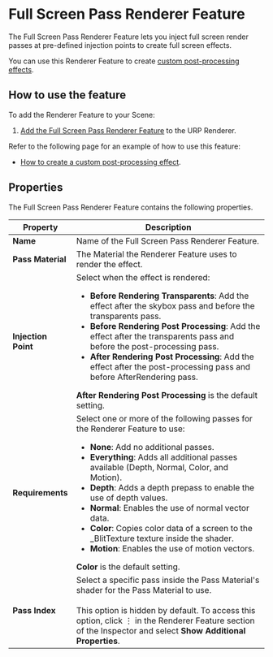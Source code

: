 # Full Screen Pass Renderer Feature

The Full Screen Pass Renderer Feature lets you inject full screen render passes at pre-defined injection points to create full screen effects.

You can use this Renderer Feature to create [custom post-processing effects](../post-processing/custom-post-processing.md).

## How to use the feature

To add the Renderer Feature to your Scene:

1. [Add the Full Screen Pass Renderer Feature](urp-renderer-feature-how-to-add.md) to the URP Renderer.

Refer to the following page for an example of how to use this feature:

* [How to create a custom post-processing effect](../post-processing/post-processing-custom-effect-low-code.md).

## Properties

The Full Screen Pass Renderer Feature contains the following properties.

| Property | Description |
| -------- | ----------- |
| **Name** | Name of the Full Screen Pass Renderer Feature. |
| **Pass Material** | The Material the Renderer Feature uses to render the effect. |
| **Injection Point** | Select when the effect is rendered:<ul><li>**Before Rendering Transparents**: Add the effect after the skybox pass and before the transparents pass.</li><li>**Before Rendering Post Processing**: Add the effect after the transparents pass and before the post-processing pass.</li><li>**After Rendering Post Processing**: Add the effect after the post-processing pass and before AfterRendering pass.</li></ul>**After Rendering Post Processing** is the default setting. |
| **Requirements** | Select one or more of the following passes for the Renderer Feature to use:<ul><li>**None**: Add no additional passes.</li><li>**Everything**: Adds all additional passes available (Depth, Normal, Color, and Motion).</li><li>**Depth**: Adds a depth prepass to enable the use of depth values.</li><li>**Normal**: Enables the use of normal vector data.</li><li>**Color**: Copies color data of a screen to the _BlitTexture texture inside the shader.</li><li>**Motion**: Enables the use of motion vectors.</li></ul>**Color** is the default setting. |
| **Pass Index** | Select a specific pass inside the Pass Material's shader for the Pass Material to use.<br/><br/>This option is hidden by default. To access this option, click &#8942; in the Renderer Feature section of the Inspector and select **Show Additional Properties**. |
